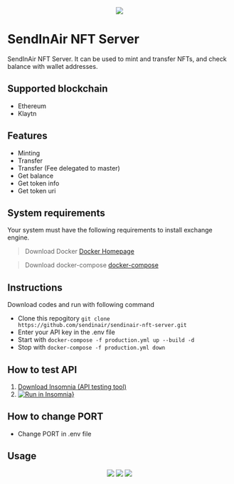 <p align="center">
<a href="http://sendinair.com/"><img src="https://res.cloudinary.com/dqvwj4pl2/image/upload/w_400/v1654403006/SendInAir%20design/SendInAir_logo2_vzge5u.png" /></a>
</p>

# SendInAir NFT Server

SendInAir NFT Server. It can be used to mint and transfer NFTs, and check balance with wallet addresses.

## Supported blockchain
- Ethereum
- Klaytn

## Features
- Minting
- Transfer
- Transfer (Fee delegated to master)
- Get balance
- Get token info
- Get token uri

## System requirements

Your system must have the following requirements to install exchange engine.

> Download Docker
> [Docker Homepage](https://www.docker.com/get-started/)

> Download docker-compose
> [docker-compose](https://docs.docker.com/compose/install/)


## Instructions
Download codes and run with following command
- Clone this repogitory `git clone https://github.com/sendinair/sendinair-nft-server.git`
- Enter your API key in the .env file
- Start with `docker-compose -f production.yml up --build -d`
- Stop with `docker-compose -f production.yml down`

## How to test API
1. [Download Insomnia (API testing tool)](https://insomnia.rest/download)
2. [![Run in Insomnia}](https://insomnia.rest/images/run.svg)](https://insomnia.rest/run/?label=sendinair-nft-server&uri=https%3A%2F%2Fsendinair-doc-test.s3.ap-northeast-2.amazonaws.com%2Fdoc%2Btest%2Fsendinair-nft-server.json)

## How to change PORT
- Change PORT in .env file

## Usage

<p align="center">
  <img src="https://res.cloudinary.com/dqvwj4pl2/image/upload/h_500/v1654583596/sendinair_project/sendinair_nft_wallet_create_xlvdrl.jpg" />
  <img src="https://res.cloudinary.com/dqvwj4pl2/image/upload/h_500/v1654583596/sendinair_project/sendinair_nft_wallet_create_result_gsnprc.jpg" />
  <img src="https://res.cloudinary.com/dqvwj4pl2/image/upload/h_300/v1654583596/sendinair_project/sendinair_nft_wallet_list_fophgo.jpg" />
</p>
